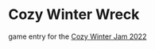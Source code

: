 # Cozy Winter Wreck

game entry for the [Cozy Winter Jam 2022](https://itch.io/jam/cozy-winter-jam-2022)